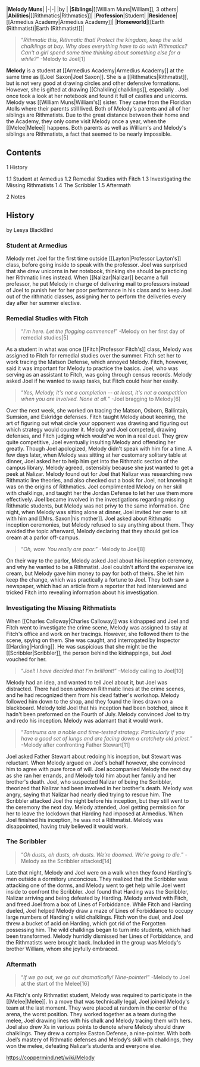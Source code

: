 |**Melody Muns**|
|-|-|
|by |
|**Siblings**|[[William Muns\|William]], 3 others|
|**Abilities**|[[Rithmatics\|Rithmatics]]|
|**Profession**|Student|
|**Residence**|[[Armedius Academy\|Armedius Academy]]|
|**Homeworld**|[[Earth (Rithmatist)\|Earth (Rithmatist)]]|

>“*Rithmatic this, Rithmatic that! Protect the kingdom, keep the wild chalklings at bay. Why does everything have to do with Rithmatics? Can't a girl spend some time thinking about something else for a while?*”
\-Melody to Joel[1]


**Melody** is a student at [[Armedius Academy\|Armedius Academy]] at the same time as [[Joel Saxon\|Joel Saxon]].
She is a [[Rithmatics\|Rithmatist]], but is not very good at drawing circles and other defensive formations. However, she is gifted at drawing [[Chalkling\|chalklings]], especially . Joel once took a look at her notebook and found it full of castles and unicorns.
Melody was [[William Muns\|William's]] sister. They came from the Floridian Atolls where their parents still lived. Both of Melody's parents and all of her siblings are Rithmatists. Due to the great distance between their home and the Academy, they only come visit Melody once a year, when the [[Melee\|Melee]] happens.
Both parents as well as William's and Melody's siblings are Rithmatists, a fact that seemed to be nearly impossible.

## Contents

1 History

1.1 Student at Armedius
1.2 Remedial Studies with Fitch
1.3 Investigating the Missing Rithmatists
1.4 The Scribbler
1.5 Aftermath


2 Notes


## History
 by  Lesya BlackBird 
### Student at Armedius
Melody met Joel for the first time outside [[Layton\|Professor Layton's]] class, before going inside to speak with the professor. Joel was surprised that she drew unicorns in her notebook, thinking she should be practicing her Rithmatic lines instead. When [[Nalizar\|Nalizar]] became a full professor, he put Melody in charge of delivering mail to professors instead of Joel to punish her for her poor performance in his class and to keep Joel out of the rithmatic classes, assigning her to perform the deliveries every day after her summer elective.

### Remedial Studies with Fitch
>“*I'm here. Let the flogging commence!*”
\-Melody on her first day of remedial studies[5]


As a student in what was once [[Fitch\|Professor Fitch's]] class, Melody was assigned to Fitch for remedial studies over the summer. Fitch set her to work tracing the Matson Defense, which annoyed Melody. Fitch, however, said it was important for Melody to practice the basics. Joel, who was serving as an assistant to Fitch, was going through census records. Melody asked Joel if he wanted to swap tasks, but Fitch could hear her easily.

>“*Yes, Melody, it's not a completion -- at least, it's not a competition when you are involved. None at all.*”
\-Joel bragging to Melody[6]

Over the next week, she worked on tracing the Matson, Osborn, Ballintain, Sumsion, and Eskridge defenses. Fitch taught Melody about keening, the art of figuring out what circle your opponent was drawing and figuring out which strategy would counter it. Melody and Joel competed, drawing defenses, and Fitch judging which would've won in a real duel. They grew quite competitive, Joel eventually insulting Melody and offending her greatly. Though Joel apologized, Melody didn't speak with him for a time. A few days later, when Melody was sitting at her customary solitary table at dinner, Joel asked her to help him get into the Rithmatic section of the campus library. Melody agreed, ostensibly because she just wanted to get a peek at Nalizar. Melody found out for Joel that Nalizar was researching new Rithmatic line theories, and also checked out a book for Joel, not knowing it was on the origins of Rithmatics. Joel complimented Melody on her skill with chalklings, and taught her the Jordan Defense to let her use them more effectively.
Joel became involved in the investigations regarding missing Rithmatic students, but Melody was not privy to the same information. One night, when Melody was sitting alone at dinner, Joel invited her over to sit with him and [[Mrs. Saxon\|his mother]]. Joel asked about Rithmatic inception ceremonies, but Melody refused to say anything about them. They avoided the topic afterward, Melody declaring that they should get ice cream at a parlor off-campus.

>“*Oh, wow. You really are poor.*”
\-Melody to Joel[8]

On their way to the parlor, Melody asked Joel about his inception ceremony, and why he wanted to be a Rithmatist. Joel couldn't afford the expensive ice cream, but Melody gave him money to pay for both of theirs. She let him keep the change, which was practically a fortune to Joel. They both saw a newspaper, which had an article from a reporter that had interviewed and tricked Fitch into revealing information about his investigation.

### Investigating the Missing Rithmatists
When [[Charles Calloway\|Charles Calloway]] was kidnapped and Joel and Fitch went to investigate the crime scene, Melody was assigned to stay at Fitch's office and work on her tracings. However, she followed them to the scene, spying on them. She was caught, and interrogated by Inspector [[Harding\|Harding]]. He was suspicious that she might be the [[Scribbler\|Scribbler]], the person behind the kidnappings, but Joel vouched for her.

>“*Joel! I have decided that I'm brilliant!*”
\-Melody calling to Joel[10]

Melody had an idea, and wanted to tell Joel about it, but Joel was distracted. There had been unknown Rithmatic lines at the crime scenes, and he had recognized them from his dead father's workshop. Melody followed him down to the shop, and they found the lines drawn on a blackboard. Melody told Joel that his inception had been botched, since it hadn't been preformed on the Fourth of July. Melody convinced Joel to try and redo his inception. Melody was adamant that it would work.

>“*Tantrums are a noble and time-tested strategy. Particularly if you have a good set of lungs and are facing down a crotchety old priest.*”
\-Melody after confronting Father Stewart[11]

Joel asked Father Stewart about redoing his inception, but Stewart was reluctant. When Melody argued on Joel's behalf however, she convinced him to agree with pure force of will.
Joel accompanied Melody the next day as she ran her errands, and Melody told him about her family and her brother's death. Joel, who suspected Nalizar of being the Scribbler, theorized that Nalizar had been involved in her brother's death. Melody was angry, saying that Nalizar had nearly died trying to rescue him.
The Scribbler attacked Joel the night before his inception, but they still went to the ceremony the next day. Melody attended, Joel getting permission for her to leave the lockdown that Harding had imposed at Armedius. When Joel finished his inception, he was not a Rithmatist. Melody was disappointed, having truly believed it would work.

### The Scribbler
>“*Oh dusts, oh dusts, oh dusts. We’re doomed. We’re going to die.*”
\-Melody as the Scribbler attacked[14]


Late that night, Melody and Joel were on a walk when they found Harding's men outside a dormitory unconcious. They realized that the Scribbler was attacking one of the dorms, and Melody went to get help while Joel went inside to confront the Scribbler. Joel found that Harding was the Scribbler, Nalizar arriving and being defeated by Harding. Melody arrived with Fitch, and freed Joel from a box of Lines of Forbiddance. While Fitch and Harding dueled, Joel helped Melody draw a maze of Lines of Forbiddance to occupy large numbers of Harding's wild chalklings. Fitch won the duel, and Joel threw a bucket of acid on Harding, which got rid of the Forgotten possessing him. The wild chalklings began to turn into students, which had been transformed. Melody hurridly dismissed her Lines of Forbiddance, and the Rithmatists were brought back. Included in the group was Melody's brother William, whom she joyfully embraced.

### Aftermath
>“*If we go out, we go out dramatically! Nine-pointer!*”
\-Melody to Joel at the start of the Melee[16]


As Fitch's only Rithmatist student, Melody was required to participate in the [[Melee\|Melee]]. In a move that was technically legal, Joel joined Melody's team at the last moment. They were placed at random in the center of the arena, the worst position. They worked together as a team during the melee, Joel drawing lines with his chalk and Melody tracing them with hers. Joel also drew Xs in various points to denote where Melody should draw chalklings. They drew a complex Easton Defense, a nine-pointer. With both Joel’s mastery of Rithmatic defenses and Melody’s skill with chalklings, they won the melee, defeating Nalizar’s students and everyone else.



https://coppermind.net/wiki/Melody